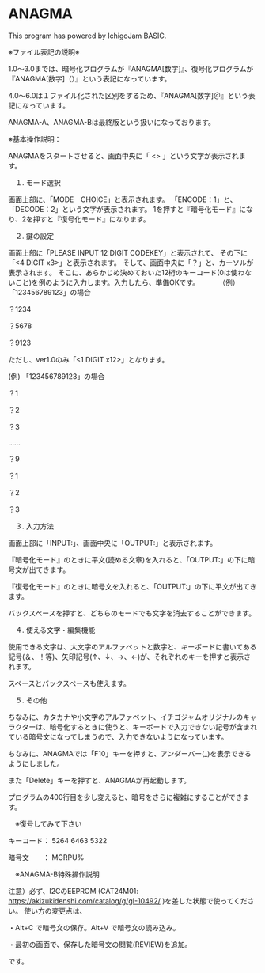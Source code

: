 # ANAGMA

This program has powered by IchigoJam BASIC.

※ファイル表記の説明※

1.0～3.0までは、暗号化プログラムが『ANAGMA[数字]』、復号化プログラムが『ANAGMA[数字]（）』という表記になっています。

4.0～6.0は１ファイル化された区別をするため、『ANAGMA[数字]＠』という表記になっています。

ANAGMA-A、ANAGMA-Bは最終版という扱いになっております。


※基本操作説明：

ANAGMAをスタートさせると、画面中央に「 <<ANAGMA>> 」という文字が表示されます。

　１. モード選択

画面上部に、「MODE　CHOICE」と表示されます。
「ENCODE：1」と、「DECODE：2」という文字が表示されます。
1を押すと『暗号化モード』になり、2を押すと『復号化モード』になります。

　２. 鍵の設定

画面上部に「PLEASE INPUT 12 DIGIT CODEKEY」と表示されて、
その下に「<4 DIGIT x3>」と表示されます。
そして、画面中央に「？」と、カーソルが表示されます。
そこに、あらかじめ決めておいた12桁のキーコード(0は使わないこと)を例のように入力します。入力したら、準備OKです。
　　　（例）「123456789123」の場合

？1234

？5678

？9123

 ただし、ver1.0のみ「<1 DIGIT x12>」となります。

(例) 「123456789123」の場合


？1

？2

？3

......

？9

？1

？2

？3

　３. 入力方法

画面上部に「INPUT:」、画面中央に「OUTPUT:」と表示されます。

『暗号化モード』のときに平文(読める文章)を入れると、「OUTPUT:」の下に暗号文が出てきます。

『復号化モード』のときに暗号文を入れると、「OUTPUT:」の下に平文が出てきます。

バックスペースを押すと、どちらのモードでも文字を消去することができます。


　４. 使える文字・編集機能

使用できる文字は、大文字のアルファベットと数字と、キーボードに書いてある記号(＆、！等)、矢印記号(↑、↓、→、←)が、それぞれのキーを押すと表示されます。

スペースとバックスペースも使えます。


　５. その他

ちなみに、カタカナや小文字のアルファベット、イチゴジャムオリジナルのキャラクターは、暗号化するときに使うと、キーボードで入力できない記号が含まれている暗号文になってしまうので、入力できないようになっています。

ちなみに、ANAGMAでは「F10」キーを押すと、アンダーバー(_)を表示できるようにしました。

また「Delete」キーを押すと、ANAGMAが再起動します。

プログラムの400行目を少し変えると、暗号をさらに複雑にすることができます。


　※復号してみて下さい

キーコード： 5264 6463 5322

暗号文　　： MGRPU%
 

　※ANAGMA-B特殊操作説明

注意）必ず、I2CのEEPROM (CAT24M01: https://akizukidenshi.com/catalog/g/gI-10492/ )を差した状態で使ってください。
使い方の変更点は、

・Alt+C で暗号文の保存。Alt+V で暗号文の読み込み。

・最初の画面で、保存した暗号文の閲覧(REVIEW)を追加。

です。
